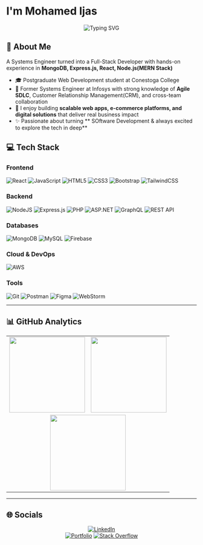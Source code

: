 # **I'm Mohamed Ijas**

<div align="center">
  <img src="https://readme-typing-svg.herokuapp.com/?lines=Full+Stack+Developer;MongoDB+%7C+Express.js+%7C+React+%7C+Node.js;Agile+SDLC+Experience;MERN+Stack+Developer&font=Fira%20Code&center=true&width=500&height=50&duration=4000&pause=1000" alt="Typing SVG">
</div>

## 💫 About Me

A Systems Engineer turned into a Full-Stack Developer with hands-on experience in **MongoDB, Express.js, React, Node.js(MERN Stack)** 
- 🎓 Postgraduate Web Development student at Conestoga College  
- 💼 Former Systems Engineer at Infosys with strong knowledge of **Agile SDLC**, Customer Relationship Management(CRM), and cross-team collaboration  
- 🚀 I enjoy building **scalable web apps, e-commerce platforms, and digital solutions** that deliver real business impact   
- ✨ Passionate about turning ** SOftware Development & always excited to explore the tech in deep**  

## 💻 Tech Stack

### Frontend
![React](https://img.shields.io/badge/react-%2320232a.svg?style=for-the-badge&logo=react&logoColor=%2361DAFB)
![JavaScript](https://img.shields.io/badge/javascript-%23323330.svg?style=for-the-badge&logo=javascript&logoColor=%23F7DF1E)
![HTML5](https://img.shields.io/badge/html5-%23E34F26.svg?style=for-the-badge&logo=html5&logoColor=white)
![CSS3](https://img.shields.io/badge/css3-%231572B6.svg?style=for-the-badge&logo=css3&logoColor=white)
![Bootstrap](https://img.shields.io/badge/bootstrap-%237952B3.svg?style=for-the-badge&logo=bootstrap&logoColor=white)
![TailwindCSS](https://img.shields.io/badge/tailwindcss-%2338B2AC.svg?style=for-the-badge&logo=tailwind-css&logoColor=white)

### Backend
![NodeJS](https://img.shields.io/badge/node.js-6DA55F?style=for-the-badge&logo=node.js&logoColor=white)
![Express.js](https://img.shields.io/badge/express.js-%23404d59.svg?style=for-the-badge&logo=express&logoColor=%2361DAFB)
![PHP](https://img.shields.io/badge/php-%23777BB4.svg?style=for-the-badge&logo=php&logoColor=white)
![ASP.NET](https://img.shields.io/badge/asp.net-%235C2D91.svg?style=for-the-badge&logo=.net&logoColor=white)
![GraphQL](https://img.shields.io/badge/-GraphQL-E10098?style=for-the-badge&logo=graphql&logoColor=white)
![REST API](https://img.shields.io/badge/REST-02569B?style=for-the-badge&logo=postman&logoColor=white)

### Databases
![MongoDB](https://img.shields.io/badge/mongodb-%234ea94b.svg?style=for-the-badge&logo=mongodb&logoColor=white)
![MySQL](https://img.shields.io/badge/mysql-%234479A1.svg?style=for-the-badge&logo=mysql&logoColor=white)
![Firebase](https://img.shields.io/badge/firebase-%23039BE5.svg?style=for-the-badge&logo=firebase)

### Cloud & DevOps
![AWS](https://img.shields.io/badge/AWS-%23FF9900.svg?style=for-the-badge&logo=amazon-aws&logoColor=white)

### Tools
![Git](https://img.shields.io/badge/git-%23F05032.svg?style=for-the-badge&logo=git&logoColor=white)
![Postman](https://img.shields.io/badge/postman-FF6C37?style=for-the-badge&logo=postman&logoColor=white)
![Figma](https://img.shields.io/badge/Figma-F24E1E?style=for-the-badge&logo=figma&logoColor=white)
![WebStorm](https://img.shields.io/badge/webstorm-%23000000.svg?style=for-the-badge&logo=webstorm&logoColor=white)

---

## 📊 GitHub Analytics  

<div align="center">

<table>
<tr>
<td>
  <img src="https://github-readme-stats.vercel.app/api?username=Mohamed495104&theme=dark&hide_border=false&include_all_commits=true&count_private=true" height="200" />
</td>
<td>
  <img src="https://github-readme-streak-stats.herokuapp.com/?user=Mohamed495104&theme=dark&hide_border=false" height="200" />
</td>
</tr>
<tr>
<td colspan="2" align="center">
  <img src="https://github-readme-stats.vercel.app/api/top-langs/?username=Mohamed495104&theme=dark&hide_border=false&layout=compact&langs_count=8" height="200" />
</td>
</tr>
</table>

</div>


---

## 🌐 Socials  

<div align="center">

[![LinkedIn](https://img.shields.io/badge/LinkedIn-%230077B5.svg?style=for-the-badge&logo=linkedin&logoColor=white)](https://www.linkedin.com/in/mohamedijas03/)  
[![Portfolio](https://img.shields.io/badge/Portfolio-000000?style=for-the-badge&logo=vercel&logoColor=white)](https://my-portfolio-pink-phi-izyt63nthy.vercel.app/)
[![Stack Overflow](https://img.shields.io/badge/StackOverflow-FE7A16?style=for-the-badge&logo=stack-overflow&logoColor=white)](https://stackoverflow.com/users/16501088/mohamed-ijas)

</div>
